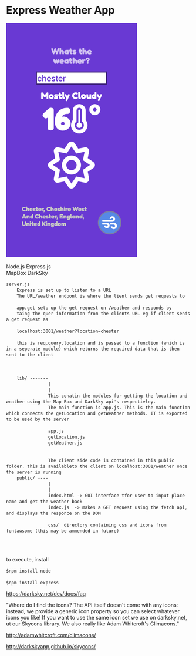 # Express Weather App



<a href="">
<img src="https://github.com/tomsstuff101/express-weather-app/blob/master/README-images/express%20weather.png?raw=true">
</a>


Node.js   Express.js  
MapBox  DarkSky

```
server.js
    Express is set up to listen to a URL
    The URL/weather endpont is where the lient sends get requests to
    
    app.get setu up the get request on /weather and responds by 
    taing the quer information from the clients URL eg if client sends a get request as
    
    localhost:3001/weather?location=chester
    
    this is req.query.location and is passed to a function (which is in a seperate module) which returns the required data that is then sent to the client
    


    lib/ -------
                |
                |
                This conatin the modules for getting the location and weather using the Map Box and DarkSky api's respectivley.
                The main function is app.js. This is the main function which connects the getLocation and getWeather methods. IT is exported to be used by the server
                
                app.js
                getLocation.js
                getWeather.js
                
    
                The client side code is contained in this public folder. this is availableto the client on localhost:3001/weather once the server is running
    public/ ----
                |
                |
                index.html -> GUI interface tfor user to input place name and get the weather back
                index.js  -> makes a GET request using the fetch api, and displays the responce on the DOM
                
                css/  directory containing css and icons from fontawsome (this may be ammended in future)
                        
    
    
```

to execute, install

```
$npm install node

$npm install express

```


    
    
    
    


https://darksky.net/dev/docs/faq

"Where do I find the icons?
The API itself doesn't come with any icons: instead, 
we provide a generic icon property so you can select whatever icons 
you like! If you want to use the same icon set we use on darksky.net, 
ut our Skycons library. We also really like Adam Whitcroft's Climacons."

http://adamwhitcroft.com/climacons/

http://darkskyapp.github.io/skycons/

